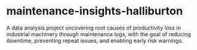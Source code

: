 # maintenance-insights-halliburton
A data analysis project uncovering root causes of productivity loss in industrial machinery through maintenance logs, with the goal of reducing downtime, preventing repeat issues, and enabling early risk warnings.
